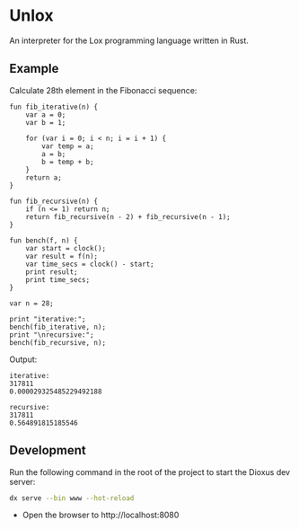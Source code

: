 # Unlox
An interpreter for the Lox programming language written in Rust.

## Example
Calculate 28th element in the Fibonacci sequence:
```
fun fib_iterative(n) {
    var a = 0;
    var b = 1;

    for (var i = 0; i < n; i = i + 1) {
        var temp = a;
        a = b;
        b = temp + b;
    }
    return a;
}

fun fib_recursive(n) {
    if (n <= 1) return n;
    return fib_recursive(n - 2) + fib_recursive(n - 1);
}

fun bench(f, n) {
    var start = clock();
    var result = f(n);
    var time_secs = clock() - start;
    print result;
    print time_secs;
}

var n = 28;

print "iterative:";
bench(fib_iterative, n);
print "\nrecursive:";
bench(fib_recursive, n);
```
Output:
```
iterative:
317811
0.000029325485229492188

recursive:
317811
0.564891815185546
```

## Development 
Run the following command in the root of the project to start the Dioxus dev server:

```bash
dx serve --bin www --hot-reload
```

- Open the browser to http://localhost:8080